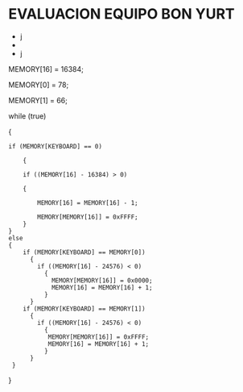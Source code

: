 # EVALUACION EQUIPO BON YURT

- j
-
- j

MEMORY[16] = 16384;

MEMORY[0] = 78;

MEMORY[1] = 66;

while (true)

{

    if (MEMORY[KEYBOARD] == 0)
    
        {
    
        if ((MEMORY[16] - 16384) > 0)
        
        {
        
            MEMORY[16] = MEMORY[16] - 1;
            
            MEMORY[MEMORY[16]] = 0xFFFF;
        }
    }
    else
    {
        if (MEMORY[KEYBOARD] == MEMORY[0])
          {
            if ((MEMORY[16] - 24576) < 0)
              {
                MEMORY[MEMORY[16]] = 0x0000;
                MEMORY[16] = MEMORY[16] + 1;
              }
          }
        if (MEMORY[KEYBOARD] == MEMORY[1])
          {
            if ((MEMORY[16] - 24576) < 0)
              {
               MEMORY[MEMORY[16]] = 0xFFFF;
               MEMORY[16] = MEMORY[16] + 1;
              }
          } 
     }
}
